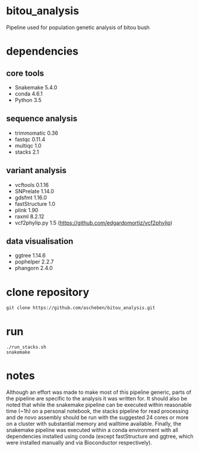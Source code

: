 # bitou_analysis
Pipeline used for population genetic analysis of bitou bush
# dependencies
## core tools
* Snakemake 5.4.0
* conda 4.6.1
* Python 3.5
## sequence analysis
* trimmomatic 0.36
* fastqc 0.11.4
* multiqc 1.0
* stacks 2.1
## variant analysis
* vcftools 0.1.16
* SNPrelate 1.14.0
* gdsfmt 1.16.0
* fastStructure 1.0
* plink 1.90
* raxml 8.2.12
* vcf2phylip.py 1.5 (https://github.com/edgardomortiz/vcf2phylip)
## data visualisation
* ggtree 1.14.6
* pophelper 2.2.7
* phangorn 2.4.0
# clone repository
```
git clone https://github.com/ascheben/bitou_analysis.git
```
# run
```
./run_stacks.sh
snakemake
```
# notes
Although an effort was made to make most of this pipeline generic, parts of the pipeline are specific to the analysis it was written for. It should also be noted that while the snakemake pipeline can be executed within reasonable time (~1h) on a personal notebook, the stacks pipeline for read processing and de novo assembly should be run with the suggested 24 cores or more on a cluster with substantial memory and walltime available. Finally, the snakemake pipeline was executed within a conda environment with all dependencies installed using conda (except fastStructure and ggtree, which were installed manually and via Bioconductor respectively).
